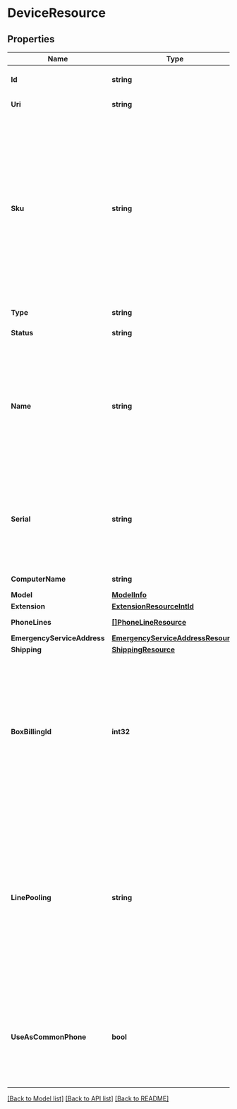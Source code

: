 # DeviceResource

## Properties

Name | Type | Description | Notes
------------ | ------------- | ------------- | -------------
**Id** | **string** | Internal identifier of a device | [optional] 
**Uri** | **string** | Canonical URI of a device | [optional] 
**Sku** | **string** | Device identification number (stock keeping unit) in the format TP-ID [-AT-AC], where TP is device type (HP for RC HardPhone, DV for all other devices including softphone); ID - device model ID; AT -addon type ID; AC - addon count (if any). For example &#39;HP-56-2-2&#39; | [optional] 
**Type** | **string** | Device type | [optional] [default to TYPE_HARD_PHONE]
**Status** | **string** | Status of a device | [optional] 
**Name** | **string** | Device name. Mandatory if ordering SoftPhone or OtherPhone . Optional for HardPhone . If not specified for HardPhone, then device model name is used as device name | [optional] 
**Serial** | **string** | Serial number for HardPhone (is returned only when the phone is shipped and provisioned); endpoint_id for softphone and mobile applications | [optional] 
**ComputerName** | **string** | PC name for softphone | [optional] 
**Model** | [**ModelInfo**](ModelInfo.md) |  | [optional] 
**Extension** | [**ExtensionResourceIntId**](ExtensionResourceIntId.md) |  | [optional] 
**PhoneLines** | [**[]PhoneLineResource**](PhoneLineResource.md) | Phone lines information | [optional] 
**EmergencyServiceAddress** | [**EmergencyServiceAddressResource**](EmergencyServiceAddressResource.md) |  | [optional] 
**Shipping** | [**ShippingResource**](ShippingResource.md) |  | [optional] 
**BoxBillingId** | **int32** | Box billing identifier of a device. Applicable only for HardPhones. It is an alternative way to identify the device to be ordered. Either  model structure, or boxBillingId must be specified for HardPhone | [optional] 
**LinePooling** | **string** | Pooling type of a deviceHost - device with standalone paid phone line which can be linked to Glip/Softphone instanceGuest - device with a linked phone lineNone - device without a phone line or with specific line (free, BLA, etc.) &#x3D; [&#39;Host&#39;, &#39;Guest&#39;, &#39;None&#39;] | [optional] 
**UseAsCommonPhone** | **bool** | Supported only for devices assigned to Limited extensions. If true, enables users to log in to this phone as a common phone. | [optional] 

[[Back to Model list]](../README.md#documentation-for-models) [[Back to API list]](../README.md#documentation-for-api-endpoints) [[Back to README]](../README.md)


